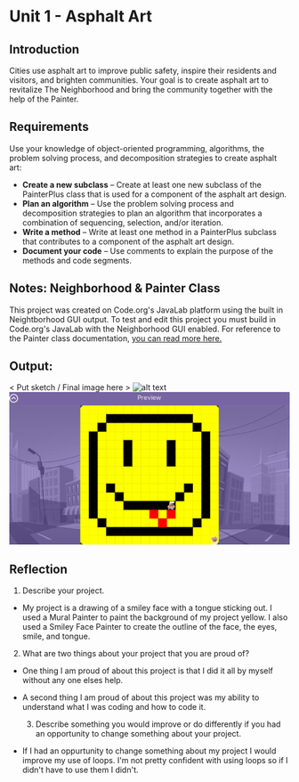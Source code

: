 # Unit 1 - Asphalt Art

## Introduction

Cities use asphalt art to improve public safety, inspire their residents and visitors, and brighten communities. Your goal is to create asphalt art to revitalize The Neighborhood and bring the community together with the help of the Painter.

## Requirements

Use your knowledge of object-oriented programming, algorithms, the problem solving process, and decomposition strategies to create asphalt art:
- **Create a new subclass** – Create at least one new subclass of the PainterPlus class that is used for a component of the asphalt art design.
- **Plan an algorithm** – Use the problem solving process and decomposition strategies to plan an algorithm that incorporates a combination of sequencing, selection, and/or iteration.
- **Write a method** – Write at least one method in a PainterPlus subclass that contributes to a component of the asphalt art design.
- **Document your code** – Use comments to explain the purpose of the methods and code segments.

## Notes: Neighborhood & Painter Class

This project was created on Code.org's JavaLab platform using the built in Neightborhood GUI output. To test and edit this project you must build in Code.org's JavaLab with the Neighborhood GUI enabled. For reference to the Painter class documentation, [you can read more here.](https://studio.code.org/docs/ide/javalab/classes/Painter)

## Output:

< Put sketch / Final
image here > ![alt text](image.png)
![alt text](image-1.png)

## Reflection

1. Describe your project.

- My project is a drawing of a smiley face with a tongue sticking out. I used a Mural Painter to paint the background of my project yellow. I also used a Smiley Face Painter to create the outline of the face, the eyes, smile, and tongue. 
  
2. What are two things about your project that you are proud of?

- One thing I am proud of about this project is that I did it all by myself without any one elses help.
- A second thing I am proud of about this project was my ability to understand what I was coding and how to code it. 
  
  3.  Describe something you would improve or do differently if you had an opportunity to change something about your project.

- If I had an oppurtunity to change something about my project I would improve my use of loops. I'm not pretty confident with using loops so if I didn't have to use them I didn't. 
